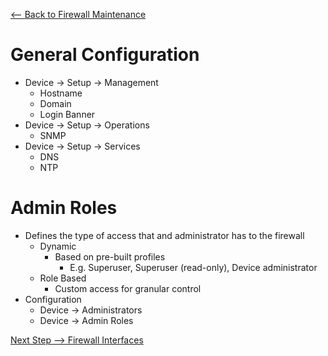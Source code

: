 [ <-- Back to Firewall Maintenance](https://github.com/schlangens/knowledge-base/blob/main/Palo%20Alto%20Essentials/firewall-maintenance.md)
# General Configuration
- Device -> Setup -> Management
    - Hostname
    - Domain
    - Login Banner
- Device -> Setup -> Operations
    - SNMP
- Device -> Setup -> Services
    - DNS
    - NTP
# Admin Roles
- Defines the type of access that and administrator has to the firewall
    - Dynamic
        - Based on pre-built profiles
            - E.g. Superuser, Superuser (read-only), Device administrator
    - Role Based
        - Custom access for granular control
- Configuration
    - Device -> Administrators
    - Device -> Admin Roles

[Next Step --> Firewall Interfaces](#)  
